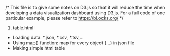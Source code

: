 /* This file is to give some notes on D3.js so that it will reduce the time when developing a data visualization
dashboard using D3.js.
   For a full code of one particular example, please refer to https://bl.ocks.org/
*/

1. table.html
- Loading data: *.json, *.csv, *.tsv,... 
- Using map() function: map for every object {...} in json file
- Making simple html table
